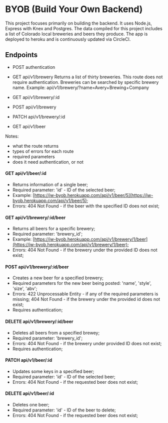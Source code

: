 # BYOB (Build Your Own Backend)

This project focuses primarily on building the backend. It uses Node.js, Express with Knex and Postgres. The data compiled for this project includes a list of Colorado local breweries and beers they produce. The app is deployed to heroku and is continuously updated via CircleCI.

## Endpoints
* POST authentication
* GET api/v1/brewery
Returns a list of thirty breweries.
This route does not require authentication.
Breweries can be searched by specific brewery name.
Example:
api/v1/brewery/?name=Avery+Brewing+Company

* GET api/v1/brewery/:id
* POST api/v1/brewery
* PATCH api/v1/brewery/:id
* GET api/v1/beer

Notes:
- what the route returns
- types of errors for each route
- required parameters
- does it need authentication, or not


#### GET api/v1/beer/:id
- Returns information of a single beer;
- Required parameter: 'id' - ID of the selected beer;
- Example: [https://jw-byob.herokuapp.com/api/v1/beer/5](https://jw-byob.herokuapp.com/api/v1/beer/5);
- Errors: 404 Not Found - if the beer with the specified ID does not exist;

#### GET api/v1/brewery/:id/beer
- Returns all beers for a specific brewery;
- Required parameter: 'brewery_id';
- Example: [https://jw-byob.herokuapp.com/api/v1/brewery/1/beer](https://jw-byob.herokuapp.com/api/v1/brewery/1/beer);
- Errors: 404 Not Found - if the brewery under the provided ID does not exist;

#### POST api/v1/brewery/:id/beer
- Creates a new beer for a specified brewery;
- Required parameters for the new beer being posted: 'name', 'style', 'size', 'abv';
- Errors: 422 Unprocessable Entity - if any of the required parameters is missing; 404 Not Found - if the brewery under the provided id does not exist;
- Requires authentication; 

#### DELETE api/v1/brewery/:id/beer
- Deletes all beers from a specified brewey;
- Required parameter: 'brewery_id';
- Errors: 404 Not Found - if the brewery under provided ID does not exist;
- Requires authentication;

#### PATCH api/v1/beer/:id
- Updates some keys in a specified beer;
- Required parameter: 'id' - ID of the selected beer;
- Errors: 404 Not Found - if the requested beer does not exist;

#### DELETE api/v1/beer/:id
- Deletes one beer;
- Required parameter: 'id' - ID of the beer to delete;
- Errors: 404 Not Found - if the requested beer does not exist;


